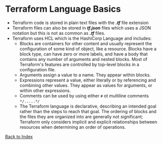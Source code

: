 # Terraform Language Basics
* Terraform code is stored in plain text files with the ___.tf___ file extension
* Terraform files can also be stored in ___tf.json___ files which uses a JSON notation but this is not as common as ___.tf___ files. 
* Terraform uses HCL which is the HashiCorp Language and includes:
  * Blocks are containers for other content and usually represent the configuration of some kind of object, like a resource. Blocks have a block type, can have zero or more labels, and have a body that contains any number of arguments and nested blocks. Most of Terraform's features are controlled by top-level blocks in a configuration file.
  * Arguments assign a value to a name. They appear within blocks.
  * Expressions represent a value, either literally or by referencing and combining other values. They appear as values for arguments, or within other expressions.
  * Comments can be used by using either ``` # ``` ot multiline comments ``` */.....*/ ```
  * The Terraform language is declarative, describing an intended goal rather than the steps to reach that goal. The ordering of blocks and the files they are organized into are generally not significant; Terraform only considers implicit and explicit relationships between resources when determining an order of operations.

[Back to Index](ReadMe.md)